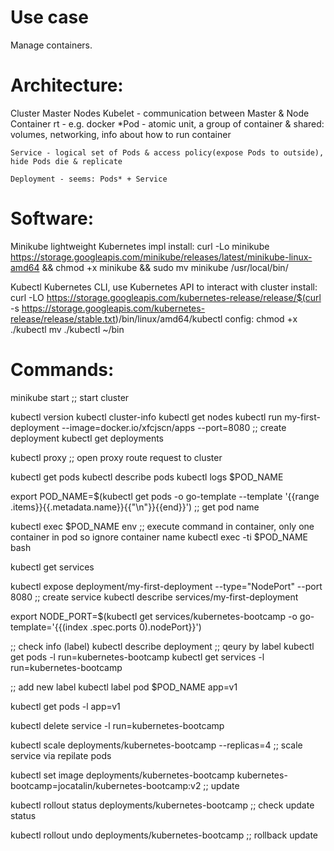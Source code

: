 # Use case
Manage containers. 

# Architecture:

Cluster
	Master
	Nodes
		Kubelet - communication between Master & Node
		Container rt - e.g. docker
		*Pod - atomic unit, a group of container & shared: volumes, networking, info about how to run container
		
	Service - logical set of Pods & access policy(expose Pods to outside), hide Pods die & replicate

	Deployment - seems: Pods* + Service



# Software:

Minikube
	lightweight Kubernetes impl
	install: curl -Lo minikube https://storage.googleapis.com/minikube/releases/latest/minikube-linux-amd64 && chmod +x minikube && sudo mv minikube /usr/local/bin/

Kubectl
	Kubernetes CLI, use Kubernetes API to interact with cluster
	install: curl -LO https://storage.googleapis.com/kubernetes-release/release/$(curl -s https://storage.googleapis.com/kubernetes-release/release/stable.txt)/bin/linux/amd64/kubectl
	config:
		chmod +x ./kubectl
		mv ./kubectl ~/bin
	

# Commands:
minikube start ;; start cluster

kubectl version
kubectl cluster-info
kubectl get nodes
kubectl run my-first-deployment --image=docker.io/xfcjscn/apps --port=8080 ;; create deployment
kubectl get deployments

kubectl proxy ;; open proxy route request to cluster

kubectl get pods
kubectl describe pods
kubectl logs $POD_NAME


export POD_NAME=$(kubectl get pods -o go-template --template '{{range .items}}{{.metadata.name}}{{"\n"}}{{end}}')        ;; get pod name

kubectl exec $POD_NAME env ;; execute command in container, only one container in pod so ignore container name
kubectl exec -ti $POD_NAME bash

kubectl get services

kubectl expose  deployment/my-first-deployment --type="NodePort" --port 8080   ;; create service
kubectl describe services/my-first-deployment

export NODE_PORT=$(kubectl get services/kubernetes-bootcamp -o go-template='{{(index .spec.ports 0).nodePort}}')

;; check info (label)
kubectl describe deployment
;; qeury by label
kubectl get pods -l run=kubernetes-bootcamp
kubectl get services -l run=kubernetes-bootcamp

;; add new label
kubectl label pod $POD_NAME app=v1

kubectl get pods -l app=v1


kubectl delete service -l run=kubernetes-bootcamp

kubectl scale deployments/kubernetes-bootcamp --replicas=4 ;; scale service via repilate pods

kubectl set image deployments/kubernetes-bootcamp kubernetes-bootcamp=jocatalin/kubernetes-bootcamp:v2 ;; update

kubectl rollout status deployments/kubernetes-bootcamp ;; check update status

kubectl rollout undo deployments/kubernetes-bootcamp ;; rollback update


